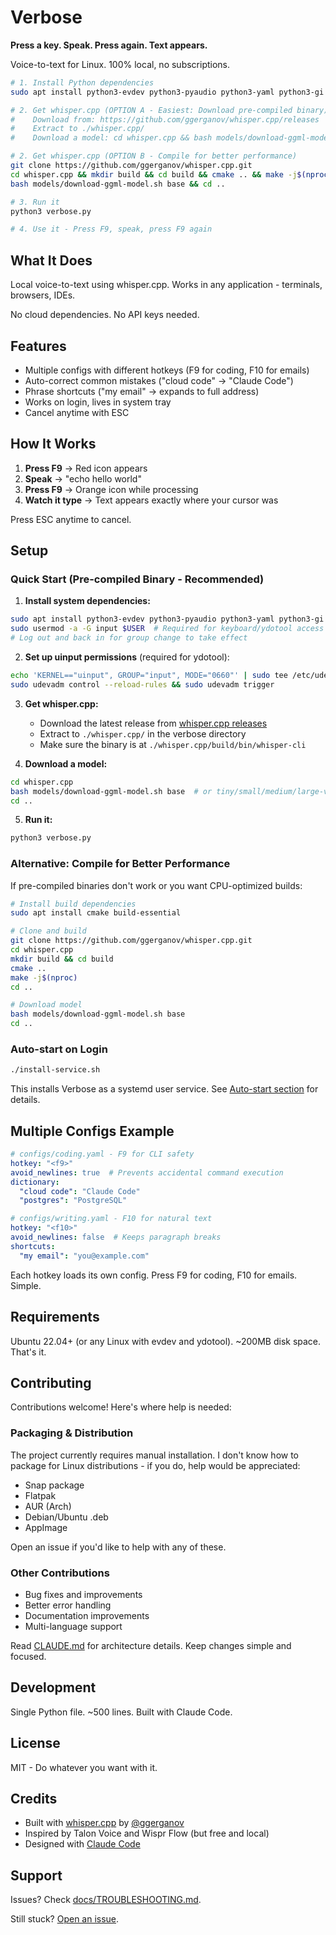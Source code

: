 # Verbose

**Press a key. Speak. Press again. Text appears.**

Voice-to-text for Linux. 100% local, no subscriptions.

```bash
# 1. Install Python dependencies
sudo apt install python3-evdev python3-pyaudio python3-yaml python3-gi ydotool

# 2. Get whisper.cpp (OPTION A - Easiest: Download pre-compiled binary)
#    Download from: https://github.com/ggerganov/whisper.cpp/releases
#    Extract to ./whisper.cpp/
#    Download a model: cd whisper.cpp && bash models/download-ggml-model.sh base

# 2. Get whisper.cpp (OPTION B - Compile for better performance)
git clone https://github.com/ggerganov/whisper.cpp.git
cd whisper.cpp && mkdir build && cd build && cmake .. && make -j$(nproc) && cd ..
bash models/download-ggml-model.sh base && cd ..

# 3. Run it
python3 verbose.py

# 4. Use it - Press F9, speak, press F9 again
```

## What It Does

Local voice-to-text using whisper.cpp. Works in any application - terminals, browsers, IDEs.

No cloud dependencies. No API keys needed.

## Features

- Multiple configs with different hotkeys (F9 for coding, F10 for emails)
- Auto-correct common mistakes ("cloud code" → "Claude Code")
- Phrase shortcuts ("my email" → expands to full address)
- Works on login, lives in system tray
- Cancel anytime with ESC

## How It Works

1. **Press F9** → Red icon appears
2. **Speak** → "echo hello world"
3. **Press F9** → Orange icon while processing
4. **Watch it type** → Text appears exactly where your cursor was

Press ESC anytime to cancel.

## Setup

### Quick Start (Pre-compiled Binary - Recommended)

1. **Install system dependencies:**
```bash
sudo apt install python3-evdev python3-pyaudio python3-yaml python3-gi ydotool portaudio19-dev
sudo usermod -a -G input $USER  # Required for keyboard/ydotool access
# Log out and back in for group change to take effect
```

2. **Set up uinput permissions** (required for ydotool):
```bash
echo 'KERNEL=="uinput", GROUP="input", MODE="0660"' | sudo tee /etc/udev/rules.d/80-uinput.rules
sudo udevadm control --reload-rules && sudo udevadm trigger
```

3. **Get whisper.cpp:**
   - Download the latest release from [whisper.cpp releases](https://github.com/ggerganov/whisper.cpp/releases)
   - Extract to `./whisper.cpp/` in the verbose directory
   - Make sure the binary is at `./whisper.cpp/build/bin/whisper-cli`

4. **Download a model:**
```bash
cd whisper.cpp
bash models/download-ggml-model.sh base  # or tiny/small/medium/large-v1
cd ..
```

5. **Run it:**
```bash
python3 verbose.py
```

### Alternative: Compile for Better Performance

If pre-compiled binaries don't work or you want CPU-optimized builds:

```bash
# Install build dependencies
sudo apt install cmake build-essential

# Clone and build
git clone https://github.com/ggerganov/whisper.cpp.git
cd whisper.cpp
mkdir build && cd build
cmake ..
make -j$(nproc)
cd ..

# Download model
bash models/download-ggml-model.sh base
cd ..
```

### Auto-start on Login

```bash
./install-service.sh
```

This installs Verbose as a systemd user service. See [Auto-start section](#running-on-startup) for details.

## Multiple Configs Example

```yaml
# configs/coding.yaml - F9 for CLI safety
hotkey: "<f9>"
avoid_newlines: true  # Prevents accidental command execution
dictionary:
  "cloud code": "Claude Code"
  "postgres": "PostgreSQL"

# configs/writing.yaml - F10 for natural text
hotkey: "<f10>"
avoid_newlines: false  # Keeps paragraph breaks
shortcuts:
  "my email": "you@example.com"
```

Each hotkey loads its own config. Press F9 for coding, F10 for emails. Simple.

## Requirements

Ubuntu 22.04+ (or any Linux with evdev and ydotool). ~200MB disk space. That's it.

## Contributing

Contributions welcome! Here's where help is needed:

### Packaging & Distribution
The project currently requires manual installation. I don't know how to package for Linux distributions - if you do, help would be appreciated:
- Snap package
- Flatpak
- AUR (Arch)
- Debian/Ubuntu .deb
- AppImage

Open an issue if you'd like to help with any of these.

### Other Contributions
- Bug fixes and improvements
- Better error handling
- Documentation improvements
- Multi-language support

Read [CLAUDE.md](CLAUDE.md) for architecture details. Keep changes simple and focused.

## Development

Single Python file. ~500 lines. Built with Claude Code.

## License

MIT - Do whatever you want with it.

## Credits

- Built with [whisper.cpp](https://github.com/ggerganov/whisper.cpp) by [@ggerganov](https://github.com/ggerganov)
- Inspired by Talon Voice and Wispr Flow (but free and local)
- Designed with [Claude Code](https://claude.com/claude-code)

## Support

Issues? Check [docs/TROUBLESHOOTING.md](docs/TROUBLESHOOTING.md).

Still stuck? [Open an issue](https://github.com/yourusername/verbose/issues).
